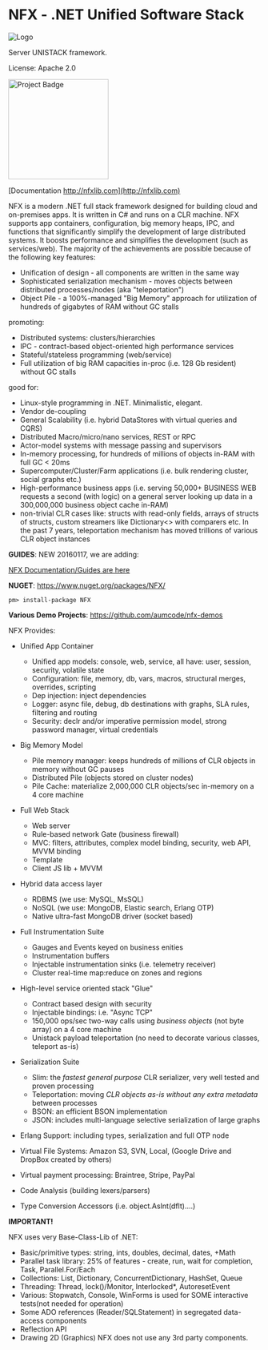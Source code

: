 # NFX - .NET Unified Software Stack
<img src="https://github.com/aumcode/nfx/blob/master/Elements/NFXLogo/New.NFX.Logo.50.png" alt="Logo">

Server UNISTACK framework.

License: Apache 2.0

[<img src="https://ci.appveyor.com/api/projects/status/github/aumcode/nfx?svg=true" alt="Project Badge" width="200">](https://ci.appveyor.com/project/itadapter/nfx/history)

[Documentation http://nfxlib.com](http://nfxlib.com)

NFX is a modern .NET full stack framework designed for building cloud and on-premises apps.
It is written in C# and runs on a CLR machine. 
NFX supports app containers, configuration, big memory heaps, IPC, and functions that significantly simplify 
the development of large distributed systems. It boosts performance and simplifies the development (such as services/web). 
The majority of the achievements are possible because of the following key features:

* Unification of design - all components are written in the same way
* Sophisticated serialization mechanism - moves objects between distributed processes/nodes (aka "teleportation")
* Object Pile - a 100%-managed "Big Memory" approach for utilization of hundreds of gigabytes of RAM without GC stalls

promoting:

* Distributed systems: clusters/hierarchies
* IPC - contract-based object-oriented high performance services
* Stateful/stateless programming (web/service)
* Full utilization of big RAM capacities in-proc (i.e. 128 Gb resident) without GC stalls 
  
good for:

* Linux-style prоgramming in .NET. Minimalistic, elegant.
* Vendor de-coupling 
* General Scalability (i.e. hybrid DataStores with virtual queries and CQRS)
* Distributed Macro/micro/nano services, REST or RPC
* Actor-model systems with message passing and supervisors
* In-memory processing, for hundreds of millions of objects in-RAM with full GC < 20ms
* Supercomputer/Cluster/Farm applications (i.e. bulk rendering cluster, social graphs etc.)
* High-performance business apps (i.e. serving 50,000+ BUSINESS WEB requests a second (with logic) on a general server 
  looking up data in a 300,000,000 business object cache in-RAM)
* non-trivial CLR cases like: structs with read-only fields, arrays of structs of structs, custom streamers like Dictionary<> with comparers etc. In the past 7 years, teleportation mechanism has moved trillions of various CLR object instances


**GUIDES**:
NEW 20160117, we are adding:

 [NFX Documentation/Guides are here](Guides/README.md)
 
 

 
**NUGET**:
 https://www.nuget.org/packages/NFX/
 
 `pm> install-package NFX`

**Various Demo Projects**:
 https://github.com/aumcode/nfx-demos

 
 
NFX Provides:

* Unified App Container
  - Unified app models: console, web, service, all have: user, session, security, volatile state
  - Configuration: file, memory, db, vars, macros, structural merges, overrides, scripting
  - Dep injection: inject dependencies
  - Logger: async file, debug, db destinations with graphs, SLA rules, filtering and routing
  - Security: declr and/or imperative permission model, strong password manager, virtual credentials 
  
* Big Memory Model 
  - Pile memory manager: keeps hundreds of millions of CLR objects in memory without GC pauses
  - Distributed Pile (objects stored on cluster nodes)
  - Pile Cache: materialize 2,000,000 CLR objects/sec in-memory on a 4 core machine
  
* Full Web Stack
  - Web server
  - Rule-based network Gate (business firewall)
  - MVC: filters, attributes, complex model binding, security, web API, MVVM binding
  - Template
  - Client JS lib + MVVM
  
* Hybrid data access layer
  - RDBMS (we use: MySQL, MsSQL)
  - NoSQL (we use: MongoDB, Elastic search, Erlang OTP)
  - Native ultra-fast MongoDB driver (socket based)
  
* Full Instrumentation Suite
  - Gauges and Events keyed on business enities
  - Instrumentation buffers
  - Injectable instrumentation sinks (i.e. telemetry receiver)
  - Cluster real-time map:reduce on zones and regions
    
* High-level service oriented stack "Glue"
  - Contract based design with security
  - Injectable bindings: i.e. "Async TCP"
  - 150,000 ops/sec two-way calls using *business objects* (not byte array) on a 4 core machine
  - Unistack payload teleportation (no need to decorate various classes, teleport as-is)
  
* Serialization Suite
  - Slim: the *fastest general purpose* CLR serializer, very well tested and proven processing 
  - Teleportation: moving *CLR objects as-is without any extra metadata* between processes
  - BSON: an efficient BSON implementation
  - JSON: includes multi-language selective serialization of large graphs
  
* Erlang Support: including types, serialization and full OTP node
* Virtual File Systems: Amazon S3, SVN, Local, (Google Drive and DropBox created by others)
* Virtual payment processing: Braintree, Stripe, PayPal
* Code Analysis (building lexers/parsers)
* Type Conversion Accessors (i.e. object.AsInt(dflt)....)


**IMPORTANT!**

NFX uses very Base-Class-Lib of .NET:
* Basic/primitive types: string, ints, doubles, decimal, dates, +Math
* Parallel task library: 25% of features - create, run, wait for completion,
  Task, Parallel.For/Each
* Collections: List, Dictionary, ConcurrentDictionary, HashSet, Queue
* Threading: Thread, lock()/Monitor, Interlocked*, AutoresetEvent
* Various: Stopwatch, Console, WinForms is used for SOME interactive tests(not needed for operation)
* Some ADO references (Reader/SQLStatement) in segregated data-access components
* Reflection API
* Drawing 2D (Graphics)
NFX does not use any 3rd party components.
